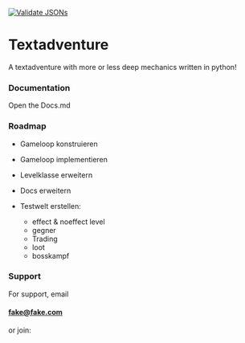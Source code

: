 [![Validate JSONs](https://github.com/HilkopterBob/TA/actions/workflows/checkjson.yml/badge.svg?branch=main&kill_cache=1)](https://github.com/HilkopterBob/TA/actions/workflows/checkjson.yml)


# Textadventure

A textadventure with more or less deep mechanics written in python!


### Documentation

Open the Docs.md


### Roadmap

- Gameloop konstruieren

- Gameloop implementieren

- Levelklasse erweitern

- Docs erweitern

- Testwelt erstellen:
    - effect & noeffect level
    - gegner
    - Trading
    - loot
    - bosskampf



### Support

For support, email 
#### fake@fake.com 
or join:


